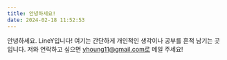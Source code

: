 ```yaml
---
title: 안녕하세요!
date: 2024-02-18 11:52:53
---
```

안녕하세요. LineY입니다!
여기는 간단하게 개인적인 생각이나 공부를 흔적 남기는 곳입니다.
저와 연락하고 싶으면 yhoung11@gmail.com로 메일 주세요!

